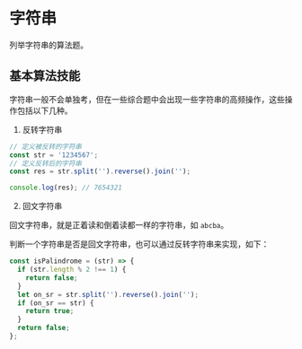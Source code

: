 # 字符串

列举字符串的算法题。

## 基本算法技能

字符串一般不会单独考，但在一些综合题中会出现一些字符串的高频操作，这些操作包括以下几种。

1. 反转字符串

```js
// 定义被反转的字符串
const str = '1234567';
// 定义反转后的字符串
const res = str.split('').reverse().join('');

console.log(res); // 7654321
```

2. 回文字符串

回文字符串，就是正着读和倒着读都一样的字符串，如 `abcba`。

判断一个字符串是否是回文字符串，也可以通过反转字符串来实现，如下：

```js
const isPalindrome = (str) => {
  if (str.length % 2 !== 1) {
    return false;
  }
  let on_sr = str.split('').reverse().join('');
  if (on_sr == str) {
    return true;
  }
  return false;
};
```
